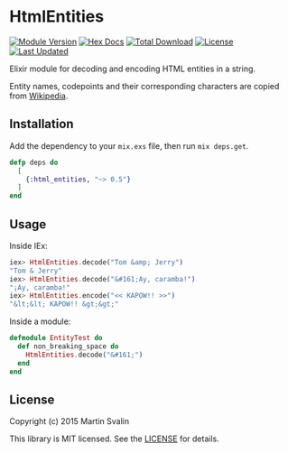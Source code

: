 # HtmlEntities

[![Module Version](https://img.shields.io/hexpm/v/html_entities.svg)](https://hex.pm/packages/html_entities)
[![Hex Docs](https://img.shields.io/badge/hex-docs-lightgreen.svg)](https://hexdocs.pm/html_entities/)
[![Total Download](https://img.shields.io/hexpm/dt/html_entities.svg)](https://hex.pm/packages/html_entities)
[![License](https://img.shields.io/hexpm/l/html_entities.svg)](https://github.com/martinsvalin/html_entities/blob/master/LICENSE)
[![Last Updated](https://img.shields.io/github/last-commit/martinsvalin/html_entities.svg)](https://github.com/martinsvalin/html_entities/commits/master)

Elixir module for decoding and encoding HTML entities in a string.

Entity names, codepoints and their corresponding characters are copied from
[Wikipedia](https://en.wikipedia.org/wiki/List_of_XML_and_HTML_character_entity_references).

## Installation

Add the dependency to your `mix.exs` file, then run `mix deps.get`.

```elixir
defp deps do
  [
    {:html_entities, "~> 0.5"}
  ]
end
```

## Usage

Inside IEx:

```elixir
iex> HtmlEntities.decode("Tom &amp; Jerry")
"Tom & Jerry"
iex> HtmlEntities.decode("&#161;Ay, caramba!")
"¡Ay, caramba!"
iex> HtmlEntities.encode("<< KAPOW!! >>")
"&lt;&lt; KAPOW!! &gt;&gt;"
```

Inside a module:

```elixir
defmodule EntityTest do
  def non_breaking_space do
    HtmlEntities.decode("&#161;")
  end
end
```

## License

Copyright (c) 2015 Martin Svalin

This library is MIT licensed. See the [LICENSE](https://github.com/martinsvalin/html_entities/blob/master/LICENSE) for details.
